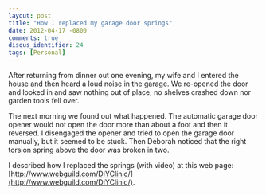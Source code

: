 ```yaml
---
layout: post
title: "How I replaced my garage door springs"
date: 2012-04-17 -0800
comments: true
disqus_identifier: 24
tags: [Personal]
---
```

After returning from dinner out one evening, my wife and I entered the
house and then heard a loud noise in the garage. We re-opened the door
and looked in and saw nothing out of place; no shelves crashed down nor
garden tools fell over.
 
 The next morning we found out what happened. The automatic garage door
opener would not open the door more than about a foot and then it
reversed. I disengaged the opener and tried to open the garage door
manually, but it seemed to be stuck. Then Deborah noticed that the right
torsion spring above the door was broken in two.

I described how I replaced the springs (with video) at this web page:
[http://www.webguild.com/DIYClinic/](http://www.webguild.com/DIYClinic/).
